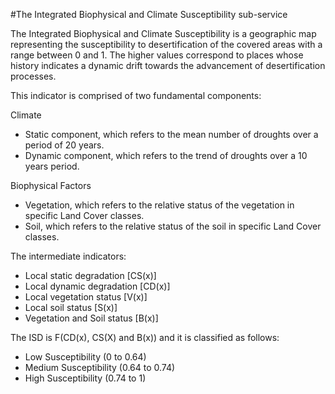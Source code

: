 #The Integrated Biophysical  and Climate Susceptibility sub-service

The Integrated Biophysical  and Climate Susceptibility is a geographic map representing the susceptibility to desertification of the covered areas with a range between 0 and 1. The higher values correspond to places whose history indicates a dynamic drift towards the advancement of desertification processes.

This indicator is comprised of two fundamental components:

Climate
- Static component, which refers to the mean number of droughts over a period of 20 years.
- Dynamic component, which refers to the trend of droughts over a 10 years period.

Biophysical Factors
- Vegetation, which refers to the relative status of the vegetation in specific Land Cover classes.
- Soil, which refers to the relative status of the soil in specific Land Cover classes.

The intermediate indicators: 
-  Local static degradation [CS(x)] 
-  Local dynamic degradation [CD(x)] 
-  Local vegetation status [V(x)]
-  Local soil status [S(x)]
-  Vegetation and Soil status [B(x)]

The ISD is F(CD(x), CS(X) and B(x)) and it is classified as follows:
-  Low Susceptibility (0 to 0.64)
-  Medium Susceptibility (0.64 to 0.74)
-  High Susceptibility (0.74 to 1)



